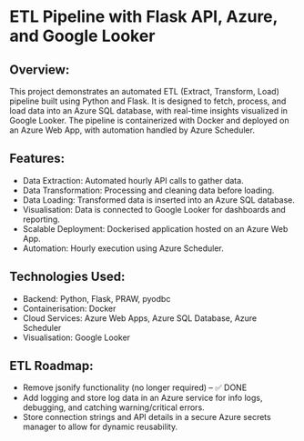 # ETL Pipeline with Flask API, Azure, and Google Looker
## Overview:
This project demonstrates an automated ETL (Extract, Transform, Load) pipeline built using Python and Flask. It is designed to fetch, process, and load data into an Azure SQL database, with real-time insights visualized in Google Looker. The pipeline is containerized with Docker and deployed on an Azure Web App, with automation handled by Azure Scheduler.

## Features:
- Data Extraction: Automated hourly API calls to gather data.
- Data Transformation: Processing and cleaning data before loading.
- Data Loading: Transformed data is inserted into an Azure SQL database.
- Visualisation: Data is connected to Google Looker for dashboards and reporting.
- Scalable Deployment: Dockerised application hosted on an Azure Web App.
- Automation: Hourly execution using Azure Scheduler.

## Technologies Used:
- Backend: Python, Flask, PRAW, pyodbc
- Containerisation: Docker
- Cloud Services: Azure Web Apps, Azure SQL Database, Azure Scheduler
- Visualisation: Google Looker

## ETL Roadmap:
- Remove jsonify functionality (no longer required) – ✅ DONE
- Add logging and store log data in an Azure service for info logs, debugging, and catching warning/critical errors.
- Store connection strings and API details in a secure Azure secrets manager to allow for dynamic reusability.

